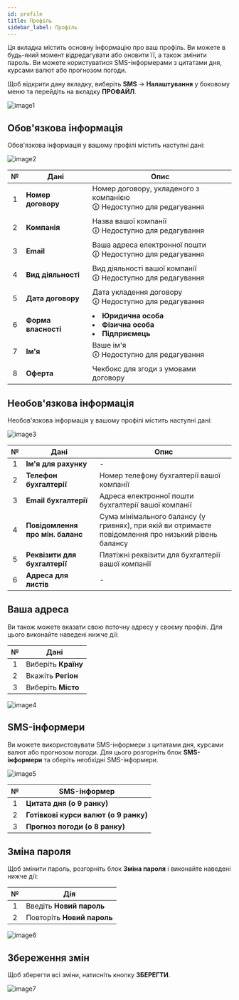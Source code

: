 ```yaml
---
id: profile
title: Профіль
sidebar_label: Профіль
---
```


Ця вкладка містить основну інформацію про ваш профіль. Ви можете в будь-який момент відредагувати або оновити її, а також змінити пароль. Ви можете користуватися SMS-інформерами з цитатами дня, курсами валют або прогнозом погоди.

Щоб відкрити дану вкладку, виберіть **SMS** → **Налаштування** у боковому меню та перейдіть на вкладку **ПРОФАЙЛ**.

![image1](/img/uk/client_settings_profile/image1.png)

## Обов'язкова інформація

Обов'язкова інформація у вашому профілі містить наступні дані:

![image2](/img/uk/client_settings_profile/image2.png)

|  №  | Дані | Опис |
| :-: | ---- | ---- |
| 1 | **Номер договору** | Номер договору, укладеного з компанією <br/>🛈 Недоступно для редагування |
| 2 | **Компанія** | Назва вашої компанії <br/>🛈 Недоступно для редагування |
| 3 | **Email** | Ваша адреса електронної пошти <br/>🛈 Недоступно для редагування |
| 4 | **Вид діяльності** | Вид діяльності вашої компанії <br/>🛈 Недоступно для редагування |
| 5 | **Дата договору** | Дата укладення договору <br/>🛈 Недоступно для редагування |
| 6 | **Форма власності** | <li>**Юридична особа**</li><li>**Фізична особа**</li><li>**Підприємець**</li> |
| 7 | **Ім'я** | Ваше ім'я <br/>🛈 Недоступно для редагування |
| 8 | **Оферта** | Чекбокс для згоди з умовами договору |

## Необов'язкова інформація

Необов'язкова інформація у вашому профілі містить наступні дані:

![image3](/img/uk/client_settings_profile/image3.png)

|  №  | Дані | Опис |
| :-: | ---- | ---- |
| 1 | **Ім'я для рахунку** | - |
| 2 | **Телефон бухгалтерії** | Номер телефону бухгалтерії вашої компанії |
| 3 | **Email бухгалтерії** | Адреса електронної пошти бухгалтерії вашої компанії |
| 4 | **Повідомлення про мін. баланс** | Сума мінімального балансу (у гривнях), при якій ви отримаєте повідомлення про низький рівень балансу |
| 5 | **Реквізити для бухгалтерії** | Платіжні реквізити для бухгалтерії вашої компанії |
| 6 | **Адреса для листів** | - |

## Ваша адреса

Ви також можете вказати свою поточну адресу у своєму профілі. Для цього виконайте наведені нижче дії:

|  №  | Дані |
| :-: | ---- |
| 1 | Виберіть **Країну** |
| 2 | Вкажіть **Регіон** |
| 3 | Виберіть **Місто** |

![image4](/img/uk/client_settings_profile/image4.png)

## SMS-інформери

Ви можете використовувати SMS-інформери з цитатами дня, курсами валют або прогнозом погоди. Для цього розгорніть блок **SMS-інформери** та оберіть необхідні SMS-інформери.

![image5](/img/uk/client_settings_profile/image5.png)

|  №  | SMS-інформер |
| :-: | ------------ |
| 1 | **Цитата дня (о 9 ранку)** |
| 2 | **Готівкові курси валют (о 9 ранку)** |
| 3 | **Прогноз погоди (о 8 ранку)** |

## Зміна пароля

Щоб змінити пароль, розгорніть блок **Зміна пароля** і виконайте наведені нижче дії:

|  №  | Дія |
| :-: | --- |
| 1 | Введіть **Новий пароль** |
| 2 | Повторіть **Новий пароль** |

![image6](/img/uk/client_settings_profile/image6.png)

## Збереження змін

Щоб зберегти всі зміни, натисніть кнопку **ЗБЕРЕГТИ**.

![image7](/img/uk/client_settings_profile/image7.png)
